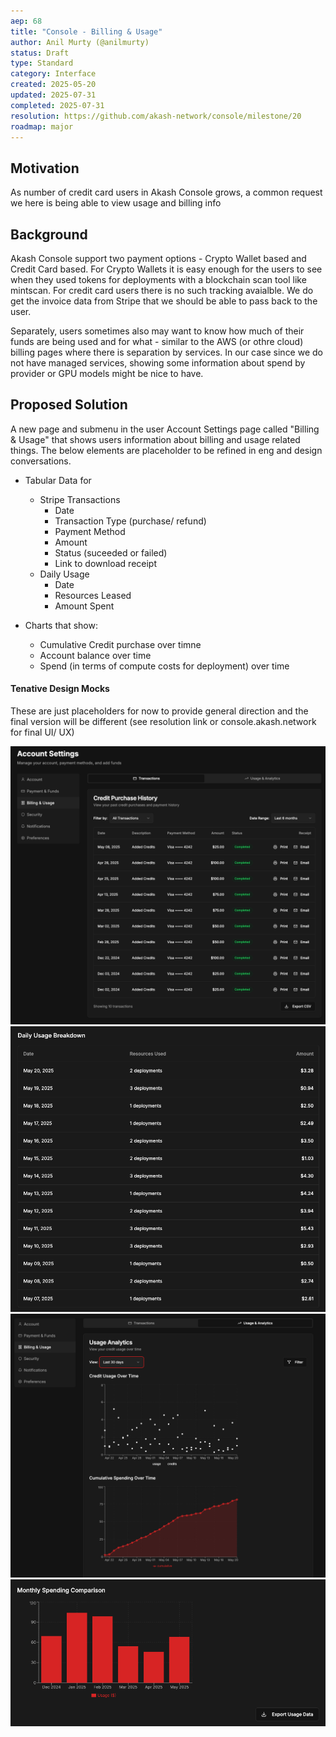 ```yaml
---
aep: 68
title: "Console - Billing & Usage"
author: Anil Murty (@anilmurty)
status: Draft
type: Standard
category: Interface
created: 2025-05-20
updated: 2025-07-31
completed: 2025-07-31
resolution: https://github.com/akash-network/console/milestone/20
roadmap: major
---
```


## Motivation

As number of credit card users in Akash Console grows, a common request we here is being able to view usage and billing info

## Background

Akash Console support two payment options - Crypto Wallet based and Credit Card based. For Crypto Wallets it is easy enough for the users to see when they used tokens for deployments with a blockchain scan tool like mintscan. For credit card users there is no such tracking avaialble. We do get the invoice data from Stripe that we should be able to pass back to the user.

Separately, users sometimes also may want to know how much of their funds are being used and for what - similar to the AWS (or othre cloud) billing pages where there is separation by services. In our case since we do not have managed services, showing some information about spend by provider or GPU models might be nice to have.

## Proposed Solution

A new page and submenu in the user Account Settings page called "Billing & Usage" that shows users information about billing and usage related things. The below elements are placeholder to be refined in eng and design conversations.

- Tabular Data for
  - Stripe Transactions 
    - Date 
    - Transaction Type (purchase/ refund) 
    - Payment Method 
    - Amount 
    - Status (suceeded or failed)
    - Link to download receipt
  - Daily Usage 
    - Date
    - Resources Leased
    - Amount Spent

- Charts that show:
  -  Cumulative Credit purchase over timne
  -  Account balance over time 
  -  Spend (in terms of compute costs for deployment) over time

#### Tenative Design Mocks

These are just placeholders for now to provide general direction and the final version will be different (see resolution link or console.akash.network for final UI/ UX)

![Stripe Transactions](stripe-transactions.png)
![Daily Usage](daily-usage.png)
![Usage Analytics](usage-analytics.png)
![Monthly Spend](monthly-spend.png)